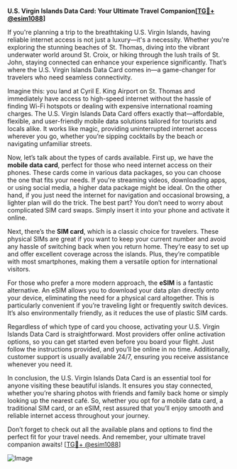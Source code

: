 **U.S. Virgin Islands Data Card: Your Ultimate Travel Companion[[TG💪+ @esim1088](https://t.me/s/esim1088)]**

If you're planning a trip to the breathtaking U.S. Virgin Islands, having reliable internet access is not just a luxury—it's a necessity. Whether you're exploring the stunning beaches of St. Thomas, diving into the vibrant underwater world around St. Croix, or hiking through the lush trails of St. John, staying connected can enhance your experience significantly. That’s where the U.S. Virgin Islands Data Card comes in—a game-changer for travelers who need seamless connectivity.

Imagine this: you land at Cyril E. King Airport on St. Thomas and immediately have access to high-speed internet without the hassle of finding Wi-Fi hotspots or dealing with expensive international roaming charges. The U.S. Virgin Islands Data Card offers exactly that—affordable, flexible, and user-friendly mobile data solutions tailored for tourists and locals alike. It works like magic, providing uninterrupted internet access wherever you go, whether you’re sipping cocktails by the beach or navigating unfamiliar streets.

Now, let’s talk about the types of cards available. First up, we have the **mobile data card**, perfect for those who need internet access on their phones. These cards come in various data packages, so you can choose the one that fits your needs. If you're streaming videos, downloading apps, or using social media, a higher data package might be ideal. On the other hand, if you just need the internet for navigation and occasional browsing, a lighter plan will do the trick. The best part? You don’t need to worry about complicated SIM card swaps. Simply insert it into your phone and activate it online.

Next, there’s the **SIM card**, which is a classic choice for travelers. These physical SIMs are great if you want to keep your current number and avoid any hassle of switching back when you return home. They’re easy to set up and offer excellent coverage across the islands. Plus, they’re compatible with most smartphones, making them a versatile option for international visitors.

For those who prefer a more modern approach, the **eSIM** is a fantastic alternative. An eSIM allows you to download your data plan directly onto your device, eliminating the need for a physical card altogether. This is particularly convenient if you’re traveling light or frequently switch devices. It’s also environmentally friendly, as it reduces the use of plastic SIM cards.

Regardless of which type of card you choose, activating your U.S. Virgin Islands Data Card is straightforward. Most providers offer online activation options, so you can get started even before you board your flight. Just follow the instructions provided, and you’ll be online in no time. Additionally, customer support is usually available 24/7, ensuring you receive assistance whenever you need it.

In conclusion, the U.S. Virgin Islands Data Card is an essential tool for anyone visiting these beautiful islands. It ensures you stay connected, whether you’re sharing photos with friends and family back home or simply looking up the nearest café. So, whether you opt for a mobile data card, a traditional SIM card, or an eSIM, rest assured that you’ll enjoy smooth and reliable internet access throughout your journey.

Don’t forget to check out all the available plans and options to find the perfect fit for your travel needs. And remember, your ultimate travel companion awaits! [[TG💪+ @esim1088](https://t.me/s/esim1088)] 

![Image](https://i.postimg.cc/Y0z9fWf4/image.png)